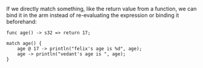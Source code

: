 If we directly match something, like the return value from a function, we
can bind it in the arm instead of re-evaluating the expression or binding it
beforehand:

```
func age() -> s32 => return 17;

match age() {
    age @ 17 -> println("felix's age is %d", age);
    age -> println("vedant's age is ", age);
}
```